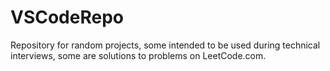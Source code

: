 # VSCodeRepo
Repository for random projects, some intended to be used during technical interviews, some are solutions to problems on LeetCode.com.  
